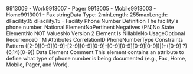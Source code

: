 

9913009 - Work9913007 - Pager
9913005 - Mobile9913003 - Home9913001 - Fax
stringData Type: 2minLength: 255maxLength: 
dFacility.15
dFacility.15 - Facility Phone Number
Definition
The facility's phone number.
National ElementNoPertinent Negatives (PN)No
State ElementNo
NOT ValuesNo
Version 2 Element
Is NillableNo
UsageOptional
Recurrence0 : M
Attributes
CorrelationID
PhoneNumberType
Constraints
Pattern
([2-9][0-9][0-9]-[2-9][0-9][0-9]-[0-9][0-9][0-9][0-9])|(\+([0-9] ?){6,14}[0-9])
Data Element Comment
This element contains an attribute to define what type of phone number is being documented (e.g., Fax, Home, Mobile, Pager,
and Work).